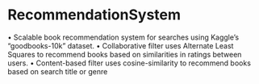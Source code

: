 # RecommendationSystem

•	Scalable book recommendation system for searches using Kaggle’s “goodbooks-10k” dataset. 
•	Collaborative filter uses Alternate Least Squares to recommend books based on similarities in ratings between users.
•	Content-based filter uses cosine-similarity to recommend books based on search title or genre
